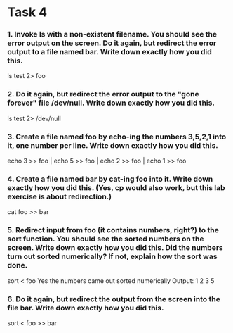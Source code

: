 # Task 4

### 1. Invoke ls with a non-existent filename. You should see the error output on the screen. Do it again, but redirect the error output to a file named bar. Write down exactly how you did this.

ls test 2> foo

### 2. Do it again, but redirect the error output to the "gone forever" file /dev/null. Write down exactly how you did this.

ls test 2> /dev/null

### 3. Create a file named foo by echo-ing the numbers 3,5,2,1 into it, one number per line. Write down exactly how you did this.

echo 3 >> foo | echo 5 >> foo | echo 2 >> foo | echo 1 >> foo

### 4. Create a file named bar by cat-ing foo into it. Write down exactly how you did this. (Yes, cp would also work, but this lab exercise is about redirection.)

cat foo >> bar

### 5. Redirect input from foo (it contains numbers, right?) to the sort function. You should see the sorted numbers on the screen. Write down exactly how you did this. Did the numbers turn out sorted numerically? If not, explain how the sort was done.

sort < foo
Yes the numbers came out sorted numerically
Output:
1
2
3
5

### 6. Do it again, but redirect the output from the screen into the file bar. Write down exactly how you did this.

sort < foo >> bar

